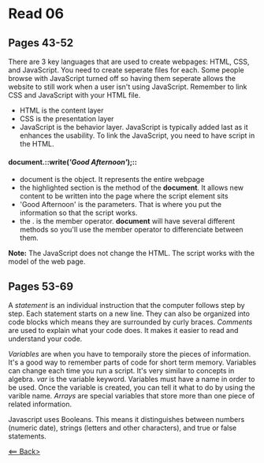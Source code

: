 # Read 06

## Pages 43-52
There are 3 key languages that are used to create webpages: HTML, CSS, and JavaScript. You need to create seperate files for each. Some people browse with JavaScript turned off so having them seperate allows the website to still work when a user isn't using JavaScript. Remember to link CSS and JavaScript with your HTML file. 
- HTML is the content layer
- CSS is the presentation layer
- JavaScript is the behavior layer. JavaScript is typically added last as it enhances the usability. To link the JavaScript, you need to have script in the HTML.

#### **document**.::write(*'Good Afternoon'*);::
- document is the object. It represents the entire webpage
- the highlighted section is the method of the **document**. It allows new content to be written into the page where the script element sits
- 'Good Afternoon' is the parameters. That is where you put the information so that the script works.
- the . is the member operator. **document** will have several different methods so you'll use the member operator to differenciate between them.

**Note:** The JavaScript does not change the HTML. The script works with the model of the web page.

## Pages 53-69
A *statement* is an individual instruction that the computer follows step by step. Each statement starts on a new line. They can also be organized into code blocks which means they are surrounded by curly braces. *Comments* are used to explain what your code does. It makes it easier to read and understand your code.

*Variables* are when you have to temporaily store the pieces of information. It's a good way to remember parts of code for short term memory. Variables can change each time you run a script. It's very similar to concepts in algebra. *var* is the variable keyword. Variables must have a name in order to be used. Once the variable is created, you can tell it what to do by using the varible name. *Arrays* are special variables that store more than one piece of related information.

Javascript uses Booleans. This means it distinguishes between numbers (numeric date), strings (letters and other characters), and true or false statements. 


[<== Back>](README.md)